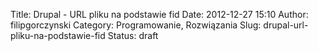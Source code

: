 Title: Drupal - URL pliku na podstawie fid
Date: 2012-12-27 15:10
Author: filipgorczynski
Category: Programowanie, Rozwiązania
Slug: drupal-url-pliku-na-podstawie-fid
Status: draft


